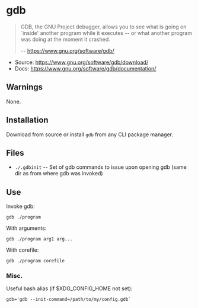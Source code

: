# gdb

> GDB, the GNU Project debugger, allows you to see what is going on `inside' another program while it executes -- or what another program was doing at the moment it crashed. 
>
> -- https://www.gnu.org/software/gdb/

* Source: https://www.gnu.org/software/gdb/download/
* Docs: https://www.gnu.org/software/gdb/documentation/

## Warnings

None.

## Installation

Download from source or install `gdb` from any CLI package manager.

## Files

* `./.gdbinit` -- Set of gdb commands to issue upon opening gdb (same dir as from where gdb was invoked)

## Use

Invoke gdb:

```
gdb ./program
```

With arguments:

```
gdb ./program arg1 arg...
```

With corefile:

```
gdb ./program corefile
```

### Misc.

Useful bash alias (if $XDG_CONFIG_HOME not set):
```
gdb='gdb --init-command=/path/to/my/config.gdb`
```
